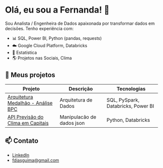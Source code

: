 # Olá, eu sou a Fernanda! 👋

Sou Analista / Engenheira de Dados apaixonada por transformar dados em decisões. Tenho experiência com:

- 📊 SQL, Power BI, Python (pandas, requests)
- ☁️ Google Cloud Platform, Databricks
- 🧠 Estatística
- 🌎 Projetos nas Sociais, Clima

## 🚀 Meus projetos

| Projeto | Descrição | Tecnologias |
|--------|-----------|-------------|
| [Arquitetura Medalhão - Análise BPC](https://github.com/fdg-fer/bpc-pipeline-databricks) | Arquitetura de Dados | SQL, PySpark, Databricks, Power BI |
| [API Previsão do Clima em Capitais ](https://github.com/fdg-fer/api-previsao-clima-capitais) | Manipulacão de dados json | Python, Databricks |

## 📫 Contato

- [LinkedIn](https://linkedin.com/in/fernanda)
- fdiasguima@gmail.com
